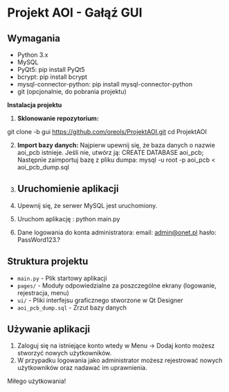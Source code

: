 # Projekt AOI - Gałąź GUI

## Wymagania
- Python 3.x
- MySQL
- PyQt5: pip install PyQt5
- bcrypt: pip install bcrypt
- mysql-connector-python: pip install mysql-connector-python
- git (opcjonalnie, do pobrania projektu)

**Instalacja projektu**
1. **Sklonowanie repozytorium:**

git clone -b gui https://github.com/oreols/ProjektAOI.git
cd ProjektAOI

2. **Import bazy danych:**
Najpierw upewnij się, że baza danych o nazwie aoi_pcb istnieje. Jeśli nie, utwórz ją: CREATE DATABASE aoi_pcb;
Następnie zaimportuj bazę z pliku dumpa: mysql -u root -p aoi_pcb < aoi_pcb_dump.sql

3. ## Uruchomienie aplikacji

1. Upewnij się, że serwer MySQL jest uruchomiony.
2. Uruchom aplikację : python main.py
3. Dane logowania do konta administratora:
email: admin@onet.pl
hasło: PassWord123.?

## Struktura projektu
- `main.py` - Plik startowy aplikacji
- `pages/` - Moduły odpowiedzialne za poszczególne ekrany (logowanie, rejestracja, menu)
- `ui/` - Pliki interfejsu graficznego stworzone w Qt Designer
- `aoi_pcb_dump.sql` - Zrzut bazy danych

## Używanie aplikacji
1. Zaloguj się na istniejące konto wtedy w Menu -> Dodaj konto możesz stworzyć nowych użytkowników.
2. W przypadku logowania jako administrator możesz rejestrować nowych użytkowników oraz nadawać im uprawnienia.

Miłego użytkowania! 

